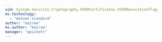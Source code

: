 ```yaml
---
uid: System.Security.Cryptography.X509Certificates.X509RevocationFlag
ms.technology: 
  - "dotnet-standard"
author: "mairaw"
ms.author: "mairaw"
manager: "wpickett"
---
```

